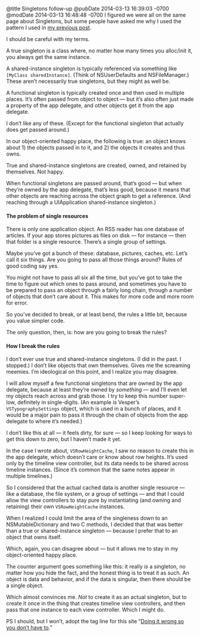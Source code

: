 @title Singletons follow-up
@pubDate 2014-03-13 16:39:03 -0700
@modDate 2014-03-13 16:48:48 -0700
I figured we were all on the same page about Singletons, but some people have asked me why I used the pattern I used in [my previous post](http://inessential.com/2014/03/13/one_way_to_avoid_singletons).

I should be careful with my terms.

A true singleton is a class where, no matter how many times you alloc/init it, you always get the same instance.

A shared-instance singleton is typically referenced via something like <code>[MyClass sharedInstance]</code>. (Think of NSUserDefaults and NSFileManager.) These aren’t necessarily true singletons, but they might as well be.

A functional singleton is typically created once and then used in multiple places. It’s often passed from object to object — but it’s also often just made a property of the app delegate, and other objects get it from the app delegate.

I don’t like any of these. (Except for the functional singleton that actually does get passed around.)

In our object-oriented happy place, the following is true: an object knows about 1) the objects passed in to it, and 2) the objects it creates and thus owns.

True and shared-instance singletons are created, owned, and retained by themselves. Not happy.

When functional singletons are passed around, that’s good — but when they’re owned by the app delegate, that’s less good, because it means that other objects are reaching across the object graph to get a reference. (And reaching through a UIApplication shared-instance singleton.)

#### The problem of single resources

There is only one application object. An RSS reader has one database of articles. If your app stores pictures as files on disk — for instance — then that folder is a single resource. There’s a single group of settings.

Maybe you’ve got a bunch of these: database, pictures, caches, etc. Let’s call it six things. Are you going to pass all those things around? Rules of good coding say yes.

You might not have to pass all six all the time, but you’ve got to take the time to figure out which ones to pass around, and sometimes you have to be prepared to pass an object through a fairly long chain, through a number of objects that don’t care about it. This makes for more code and more room for error.

So you’ve decided to break, or at least bend, the rules a little bit, because you value simpler code.

The only question, then, is: how are you going to break the rules?

#### How I break the rules

I don’t ever use true and shared-instance singletons. (I did in the past. I stopped.) I don’t like objects that own themselves. Gives me the screaming meemies. I’m ideological on this point, and I realize you may disagree.

I will allow myself a few functional singletons that are owned by the app delegate, because at least they’re owned by *something* — and I’ll even let my objects reach across and grab those. I try to keep this number super-low, definitely in single-digits. (An example is Vesper’s `VSTypographySettings` object, which is used in a bunch of places, and it would be a major pain to pass it through the chain of objects from the app delegate to where it’s needed.)

I don’t like this at all — it feels dirty, for sure — so I keep looking for ways to get this down to zero, but I haven’t made it yet.

In the case I wrote about, `VSRowHeightCache`, I saw no reason to create this in the app delegate, which doesn’t care or know about row heights. It’s used only by the timeline view controller, but its data needs to be shared across timeline instances. (Since it’s common that the same notes appear in multiple timelines.)

So I considered that the actual cached data is another single resource — like a database, the file system, or a group of settings — and that I could allow the view controllers to stay pure by instantiating (and owning and retaining) their own `VSRowHeightCache` instances.

When I realized I could limit the area of the singleness down to an NSMutableDictionary and two C methods, I decided that that was better than a true or shared-instance singleton — because I prefer that to an object that owns itself.

Which, again, you can disagree about — but it allows me to stay in my object-oriented happy place.

The counter argument goes something like this: it really *is* a singleton, no matter how you hide the fact, and the honest thing is to treat it as such. An object is data and behavior, and if the data is singular, then there should be a single object.

Which almost convinces me. *Not* to create it as an actual singleton, but to create it once in the thing that creates timeline view controllers, and then pass that one instance to each view controller. Which I might do.

PS I should, but I won’t, adopt the tag line for this site “[Doing it wrong so you don’t have to](http://kickingbear.com/blog/archives/427).”
